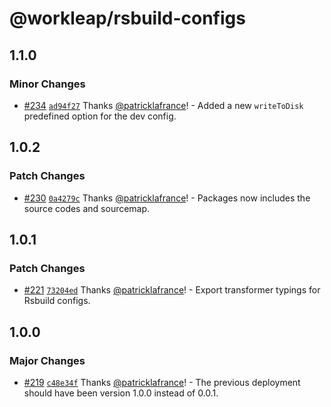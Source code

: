 # @workleap/rsbuild-configs

## 1.1.0

### Minor Changes

- [#234](https://github.com/gsoft-inc/wl-web-configs/pull/234) [`ad94f27`](https://github.com/gsoft-inc/wl-web-configs/commit/ad94f2714d520af580f01dab3dc02b31b5857673) Thanks [@patricklafrance](https://github.com/patricklafrance)! - Added a new `writeToDisk` predefined option for the dev config.

## 1.0.2

### Patch Changes

- [#230](https://github.com/gsoft-inc/wl-web-configs/pull/230) [`0a4279c`](https://github.com/gsoft-inc/wl-web-configs/commit/0a4279c40b7c2ea76c7e1884a8e2fd744ca9b7c1) Thanks [@patricklafrance](https://github.com/patricklafrance)! - Packages now includes the source codes and sourcemap.

## 1.0.1

### Patch Changes

- [#221](https://github.com/gsoft-inc/wl-web-configs/pull/221) [`73204ed`](https://github.com/gsoft-inc/wl-web-configs/commit/73204eda439ba06f49f24db784f1834dade74b36) Thanks [@patricklafrance](https://github.com/patricklafrance)! - Export transformer typings for Rsbuild configs.

## 1.0.0

### Major Changes

- [#219](https://github.com/gsoft-inc/wl-web-configs/pull/219) [`c48e34f`](https://github.com/gsoft-inc/wl-web-configs/commit/c48e34f6cdb562fede7fc59b15fd5deba2de8b8d) Thanks [@patricklafrance](https://github.com/patricklafrance)! - The previous deployment should have been version 1.0.0 instead of 0.0.1.
